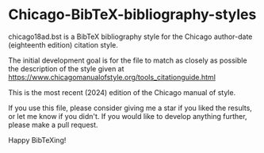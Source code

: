 # Chicago-BibTeX-bibliography-styles

chicago18ad.bst is a BibTeX bibliography style for the Chicago author-date (eighteenth edition) citation style.

The initial development goal is for the file to match as closely as possible the description of the style given at 
https://www.chicagomanualofstyle.org/tools_citationguide.html

This is the most recent (2024) edition of the Chicago manual of style.

If you use this file, please consider giving me a star if you liked the results, or let me know if you didn't. If you would like to develop anything further, please make a pull request.

Happy BibTeXing!
